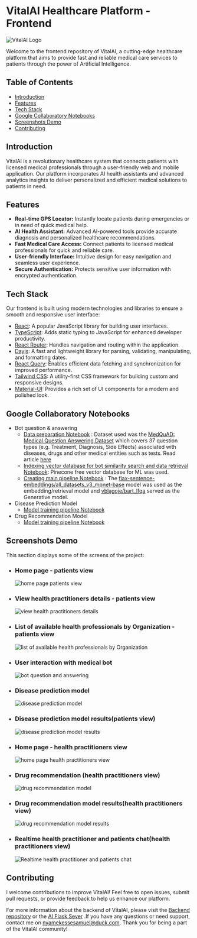 # VitalAI Healthcare Platform - Frontend

![VitalAI Logo](https://github.com/Nyamekesse/Vital-Ai-Front-End/blob/main/src/assets/Vital-Ai-Cover-Logo.png)

Welcome to the frontend repository of VitalAI, a cutting-edge healthcare platform that aims to provide fast and reliable medical care services to patients through the power of Artificial Intelligence.

## Table of Contents

- [Introduction](#introduction)
- [Features](#features)
- [Tech Stack](#tech-stack)
- [Google Collaboratory Notebooks](#google-collaboratory-notebooks)
- [Screenshots Demo](#screenshots-demo)
- [Contributing](#contributing)

## Introduction

VitalAI is a revolutionary healthcare system that connects patients with licensed medical professionals through a user-friendly web and mobile application. Our platform incorporates AI health assistants and advanced analytics insights to deliver personalized and efficient medical solutions to patients in need.

## Features

- **Real-time GPS Locator:** Instantly locate patients during emergencies or in need of quick medical help.
- **AI Health Assistant:** Advanced AI-powered tools provide accurate diagnosis and personalized healthcare recommendations.
- **Fast Medical Care Access:** Connect patients to licensed medical professionals for quick and reliable care.
- **User-friendly Interface:** Intuitive design for easy navigation and seamless user experience.
- **Secure Authentication:** Protects sensitive user information with encrypted authentication.

## Tech Stack

Our frontend is built using modern technologies and libraries to ensure a smooth and responsive user interface:

- [React](https://reactjs.org/): A popular JavaScript library for building user interfaces.
- [TypeScript](https://www.typescriptlang.org/): Adds static typing to JavaScript for enhanced developer productivity.
- [React Router](https://reactrouter.com/): Handles navigation and routing within the application.
- [Dayjs](https://day.js.org/): A fast and lightweight library for parsing, validating, manipulating, and formatting dates.
- [React Query](https://react-query.tanstack.com/): Enables efficient data fetching and synchronization for improved performance.
- [Tailwind CSS](https://tailwindcss.com/): A utility-first CSS framework for building custom and responsive designs.
- [Material-UI](https://material-ui.com/): Provides a rich set of UI components for a modern and polished look.

## Google Collaboratory Notebooks

- Bot question & answering
  - [Data preparation Notebook](https://colab.research.google.com/drive/18dXUDKdarpcXZlK2R7wbHfyiyFAN0MvY?usp=sharing) : Dataset used was the [MedQuAD: Medical Question Answering Dataset](https://github.com/abachaa/MedQuAD) which covers 37 question types (e.g. Treatment, Diagnosis, Side Effects) associated with diseases, drugs and other medical entities such as tests. Read article [here](https://bmcbioinformatics.biomedcentral.com/articles/10.1186/s12859-019-3119-4)
  - [Indexing vector database for bot similarity search and data retrieval Notebook](https://colab.research.google.com/drive/10EfE9zrz1YEdcu5Q5P180B7XJ4z83Rly?usp=sharing): Pinecone free vector database for ML was used.
  - [Creating main pipeline Notebook](https://colab.research.google.com/drive/1ZfKUVmX8GhHVg2MVW9eP5oL-gQi3kYCF?usp=sharing) : The [flax-sentence-embeddings/all_datasets_v3_mpnet-base](https://huggingface.co/flax-sentence-embeddings/all_datasets_v3_mpnet-base) model was used as the embedding/retrieval model and [vblagoje/bart_lfqa](https://huggingface.co/vblagoje/bart_lfqa) served as the Generative model.
- Disease Prediction Model
  - [Model training pipeline Notebook](https://colab.research.google.com/drive/18GmMeqdUChZXgraFwMOwqvDDOpb844LW?usp=sharing)
- Drug Recommendation Model
  - [Model training pipeline Notebook](https://colab.research.google.com/drive/1juxP9vLY1gsYKrUzcgyO4c2530gA_S6A?usp=sharing)

## Screenshots Demo

This section displays some of the screens of the project:

- ### Home page - patients view

  ![home page patients view](https://github.com/Nyamekesse/Vital-Ai-Front-End/blob/main/screenshots/home-screen.png)

- ### View health practitioners details - patients view

  ![view health practitioners details](https://github.com/Nyamekesse/Vital-Ai-Front-End/blob/main/screenshots/doctor-details-view.png)

- ### List of available health professionals by Organization - patients view

  ![list of available health professionals by Organization](https://github.com/Nyamekesse/Vital-Ai-Front-End/blob/main/screenshots/list-of-doctors-by-organization.png)

- ### User interaction with medical bot

  ![bot question and answering](https://github.com/Nyamekesse/Vital-Ai-Front-End/blob/main/screenshots/bot-interactions.png)

- ### Disease prediction model

  ![disease prediction model](https://github.com/Nyamekesse/Vital-Ai-Front-End/blob/main/screenshots/prediction-selected-symtoms.png)

- ### Disease prediction model results(patients view)

  ![disease prediction model results](https://github.com/Nyamekesse/Vital-Ai-Front-End/blob/main/screenshots/prediction-results.png)

- ### Home page - health practitioners view

  ![home page health practitioners view](https://github.com/Nyamekesse/Vital-Ai-Front-End/blob/main/screenshots/doctor-hompage.png)

- ### Drug recommendation (health practitioners view)

  ![drug recommendation model](https://github.com/Nyamekesse/Vital-Ai-Front-End/blob/main/screenshots/drug-recommendation-selected.png)

- ### Drug recommendation model results(health practitioners view)

  ![drug recommendation model results](https://github.com/Nyamekesse/Vital-Ai-Front-End/blob/main/screenshots/drug-prediction-results.png)

- ### Realtime health practitioner and patients chat(health practitioners view)

  ![Realtime health practitioner and patients chat](https://github.com/Nyamekesse/Vital-Ai-Front-End/blob/main/screenshots/real-time-chat.png)

## Contributing

I welcome contributions to improve VitalAI! Feel free to open issues, submit pull requests, or provide feedback to help us enhance our platform.

For more information about the backend of VitalAI, please visit the [Backend repository](https://github.com/Nyamekesse/Vital-Ai-Node-Back-end.git) or the [AI Flask Sever](https://github.com/Nyamekesse/Vital-Ai-Flask-Server.git) .If you have any questions or need support, contact me on [nyamekessesamuel@duck.com](mailto:nyamekessesamuel@duck.com). Thank you for being a part of the VitalAI community!

